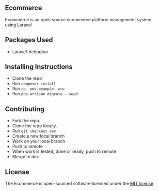 ## Ecommerce

Ecommerce is an open source ecommerce platform management system using Laravel


## Packages Used
- Laravel-debugbar

## Installing Instructions
 
- Clone the repo
- Run `composer install`
- Run `cp .env.example .env`
- Run `php artisan migrate --seed`

## Contributing

- Fork the repo.
- Clone the repo locally.
- Run `git checkout dev`
- Create a new local branch
- Work on your local branch
- Push to remote
- When work is tested, done or ready, push to remote
- Merge to dev

## License

The Ecommerce is open-sourced software licensed under the [MIT license](https://opensource.org/licenses/MIT).
